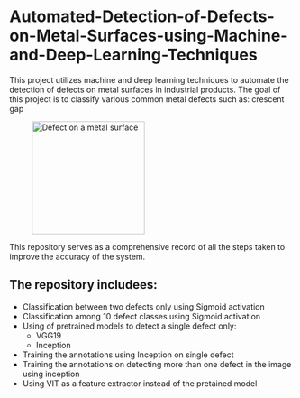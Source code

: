 # Automated-Detection-of-Defects-on-Metal-Surfaces-using-Machine-and-Deep-Learning-Techniques
This project utilizes machine and deep learning techniques to automate the detection of defects on metal surfaces in industrial products.
The goal of this project is to classify various common metal defects such as: crescent gap 
<figure>
  <img src="https://github.com/toqaalaa20/Automated-Detection-of-Defects-on-Metal-Surfaces-using-Machine-and-Deep-Learning-Techniques/assets/90696437/9a1b6c1d-77a7-481d-ad9b-6e3609b31500" width="200" height="200" alt="Defect on a metal surface">
  <figcaption></figcaption>
</figure>

This repository serves as a comprehensive record of all the steps taken to improve the accuracy of the system. 
## The repository includees:
- Classification between two defects only using Sigmoid activation 
- Classification among 10 defect classes using Sigmoid activation
- Using of pretrained models to detect a single defect only:
  - VGG19 
  - Inception 
- Training the annotations using Inception on single defect
- Training the annotations on detecting more than one defect in the image using inception
- Using VIT as a feature extractor instead of the pretained model


